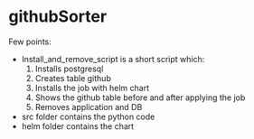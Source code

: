 # githubSorter

Few points:

- Install_and_remove_script is a short script which:
  1. Installs postgresql
    2. Creates table github
    3. Installs the job with helm chart
    4. Shows the github table before and after applying the job
    5. Removes application and DB
- src folder contains the python code
- helm folder contains the chart